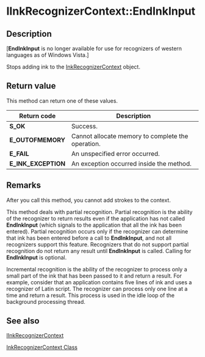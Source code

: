 # IInkRecognizerContext::EndInkInput

## Description

[**EndInkInput** is no longer available for use for recognizers of western languages as of Windows Vista.]

Stops adding ink to the [InkRecognizerContext](https://learn.microsoft.com/windows/desktop/tablet/inkrecognizercontext-class) object.

## Return value

This method can return one of these values.

| Return code | Description |
| --- | --- |
| **S_OK** | Success. |
| **E_OUTOFMEMORY** | Cannot allocate memory to complete the operation. |
| **E_FAIL** | An unspecified error occurred. |
| **E_INK_EXCEPTION** | An exception occurred inside the method. |

## Remarks

After you call this method, you cannot add strokes to the context.

This method deals with partial recognition. Partial recognition is the ability of the recognizer to return results even if the application has not called **EndInkInput** (which signals to the application that all the ink has been entered). Partial recognition occurs only if the recognizer can determine that ink has been entered before a call to **EndInkInput**, and not all recognizers support this feature. Recognizers that do not support partial recognition do not return any result until **EndInkInput** is called. Calling for **EndInkInput** is optional.

Incremental recognition is the ability of the recognizer to process only a small part of the ink that has been passed to it and return a result. For example, consider that an application contains five lines of ink and uses a recognizer of Latin script. The recognizer can process only one line at a time and return a result. This process is used in the idle loop of the background processing thread.

## See also

[IInkRecognizerContext](https://learn.microsoft.com/windows/win32/api/msinkaut/nn-msinkaut-iinkrecognizercontext)

[InkRecognizerContext Class](https://learn.microsoft.com/windows/desktop/tablet/inkrecognizercontext-class)
